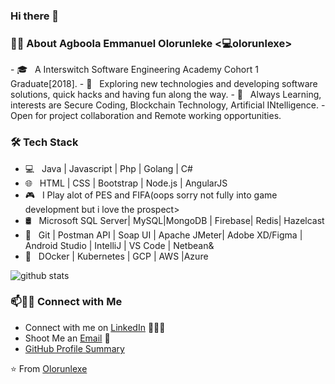 ### Hi there 👋

<!--
**onlyArsh/onlyArsh** is a ✨ _special_ ✨ repository because its `README.md` (this file) appears on your GitHub profile.
Here are some ideas to get you started:
- 🔭 I’m currently working on ...
- 🌱 I’m currently learning ...
- 👯 I’m looking to collaborate on ...
- 🤔 I’m looking for help with ...
- 💬 Ask me about ...
- 📫 How to reach me: ...
- 😄 Pronouns: ...
- ⚡ Fun fact: ...
-->

<h3> 👨🏻‍ About Agboola Emmanuel Olorunleke <💻olorunlexe> </h3>
- 🎓 &nbsp; A Interswitch Software Engineering Academy Cohort 1 Graduate[2018].
- 🤔 &nbsp; Exploring new technologies and developing software solutions, quick hacks and having fun along the way.
- 🌱 &nbsp; Always Learning, interests are Secure Coding, Blockchain Technology, Artificial INtelligence.
- Open for project collaboration and Remote working opportunities. 

<h3>🛠 Tech Stack</h3>

- 💻 &nbsp; Java | Javascript | Php | Golang | C# 
- 🌐 &nbsp; HTML | CSS | Bootstrap | Node.js | AngularJS
- 🎮 &nbsp; I Play alot of PES and FIFA(oops sorry not fully into game development but i love the prospect>
- 🛢 &nbsp; Microsoft SQL Server| MySQL|MongoDB | Firebase| Redis| Hazelcast
- 🔧 &nbsp; Git | Postman API | Soap UI | Apache JMeter| Adobe XD/Figma | Android Studio | IntelliJ | VS Code | Netbean&
- 🔭 &nbsp; DOcker | Kubernetes | GCP | AWS |Azure

![github stats](https://github-readme-stats.vercel.app/api?username=olorunlexe&show_icons=true)

### 📫🤝🏻 Connect with Me

 - Connect with me on [LinkedIn](https://www.linkedin.com/in/agboola-emmanuel-olorunleke/) 👨🏻‍💻
 - Shoot Me an [Email](mailto:olorunlexe@gmail.com) 💌
 - [GitHub Profile Summary](https://profile-summary-for-github.com/user/olorunlexe)




 ⭐️ From [Olorunlexe](https://github.com/olorunlexe)
